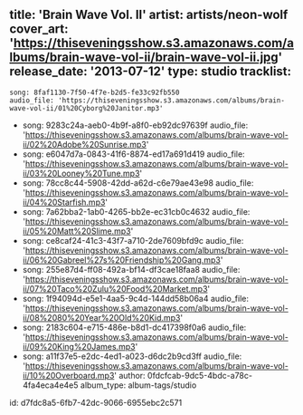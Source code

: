 title: 'Brain Wave Vol. II'
artist: artists/neon-wolf
cover_art: 'https://thiseveningsshow.s3.amazonaws.com/albums/brain-wave-vol-ii/brain-wave-vol-ii.jpg'
release_date: '2013-07-12'
type: studio
tracklist:
  -
    song: 8faf1130-7f50-4f7e-b2d5-fe33c92fb550
    audio_file: 'https://thiseveningsshow.s3.amazonaws.com/albums/brain-wave-vol-ii/01%20Cyborg%20Janitor.mp3'
  -
    song: 9283c24a-aeb0-4b9f-a8f0-eb92dc97639f
    audio_file: 'https://thiseveningsshow.s3.amazonaws.com/albums/brain-wave-vol-ii/02%20Adobe%20Sunrise.mp3'
  -
    song: e6047d7a-0843-41f6-8874-ed17a691d419
    audio_file: 'https://thiseveningsshow.s3.amazonaws.com/albums/brain-wave-vol-ii/03%20Looney%20Tune.mp3'
  -
    song: 78cc8c44-5908-42dd-a62d-c6e79ae43e98
    audio_file: 'https://thiseveningsshow.s3.amazonaws.com/albums/brain-wave-vol-ii/04%20Starfish.mp3'
  -
    song: 7a62bba2-1ab0-4265-bb2e-ec31cb0c4632
    audio_file: 'https://thiseveningsshow.s3.amazonaws.com/albums/brain-wave-vol-ii/05%20Matt%20Slime.mp3'
  -
    song: ce8caf24-41c3-43f7-a710-2de7609bfd9c
    audio_file: 'https://thiseveningsshow.s3.amazonaws.com/albums/brain-wave-vol-ii/06%20Gabreel%27s%20Friendship%20Gang.mp3'
  -
    song: 255e87d4-ff08-492a-bf14-df3cae18faa8
    audio_file: 'https://thiseveningsshow.s3.amazonaws.com/albums/brain-wave-vol-ii/07%20Taco%20Zulu%20Food%20Market.mp3'
  -
    song: 1f94094d-e5e1-4aa5-9c4d-144dd58b06a4
    audio_file: 'https://thiseveningsshow.s3.amazonaws.com/albums/brain-wave-vol-ii/08%2080%20Year%20Old%20Kid.mp3'
  -
    song: 2183c604-e715-486e-b8d1-dc417398f0a6
    audio_file: 'https://thiseveningsshow.s3.amazonaws.com/albums/brain-wave-vol-ii/09%20King%20James.mp3'
  -
    song: a11f37e5-e2dc-4ed1-a023-d6dc2b9cd3ff
    audio_file: 'https://thiseveningsshow.s3.amazonaws.com/albums/brain-wave-vol-ii/10%20Overboard.mp3'
author: 0fdcfcab-9dc5-4bdc-a78c-4fa4eca4e4e5
album_type: album-tags/studio

id: d7fdc8a5-6fb7-42dc-9066-6955ebc2c571
